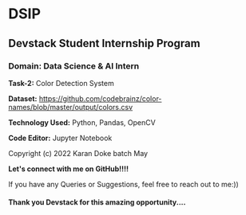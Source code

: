# DSIP

## Devstack Student Internship Program

### Domain: Data Science & AI Intern

**Task-2:** Color Detection System

**Dataset:** https://github.com/codebrainz/color-names/blob/master/output/colors.csv

**Technology Used:** Python, Pandas, OpenCV

**Code Editor:** Jupyter Notebook

   Copyright (c) 2022 Karan Doke batch May
  
**Let's connect with me on GitHub!!!!**
  
  If you have any Queries or Suggestions, feel free to reach out to me:))
  
  #### Thank you Devstack for this amazing opportunity....
